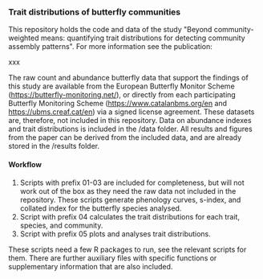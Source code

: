 ### Trait distributions of butterfly communities

This repository holds the code and data of the study "Beyond community-weighted means: quantifying trait distributions for detecting community assembly patterns". For more information see the publication: 

xxx

The raw count and abundance butterfly data that support the findings of this study are available from the European Butterfly Monitor Scheme (https://butterfly-monitoring.net/), or directly from each participating Butterfly Monitoring Scheme (https://www.catalanbms.org/en and https://ubms.creaf.cat/en) via a signed license agreement. These datasets are, therefore, not included in this repository. Data on abundance indexes and trait distributions is included in the /data folder. All results and figures from the paper can be derived from the included data, and are already stored in the /results folder.

#### Workflow

1) Scripts with prefix 01-03 are included for completeness, but will not work out of the box as they need the raw data not included in the repository. These scripts generate phenology curves, s-index, and collated index for the butterfly species analysed.
2) Script with prefix 04 calculates the trait distributions for each trait, species, and community.
3) Script with prefix 05 plots and analyses trait distributions.

These scripts need a few R packages to run, see the relevant scripts for them. There are further auxiliary files with specific functions or supplementary information that are also included. 

